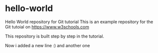 # hello-world
Hello World repository for Git tutorial
This is an example repository for the Git tutoial on https://www.w3schools.com

This repository is built step by step in the tutorial.


Now i added a new line :)
and another one
